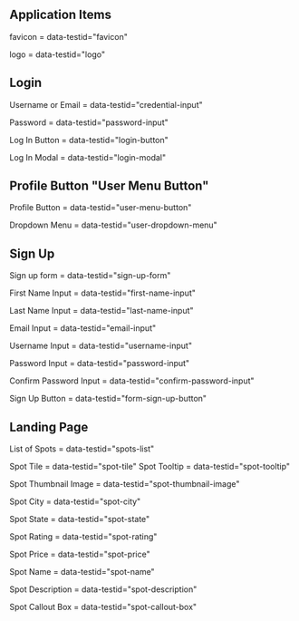 ## Application Items
favicon = data-testid="favicon"


logo = data-testid="logo"


## Login

Username or Email = data-testid="credential-input"

Password = data-testid="password-input"

Log In Button = data-testid="login-button"

Log In Modal = data-testid="login-modal"


## Profile Button "User Menu Button"

Profile Button = data-testid="user-menu-button"

Dropdown Menu = data-testid="user-dropdown-menu"


## Sign Up

Sign up form = data-testid="sign-up-form"

First Name Input = data-testid="first-name-input"

Last Name Input = data-testid="last-name-input"

Email Input = data-testid="email-input"

Username Input = data-testid="username-input"

Password Input = data-testid="password-input"

Confirm Password Input = data-testid="confirm-password-input"

Sign Up Button = data-testid="form-sign-up-button"

## Landing Page


List of Spots = data-testid="spots-list"

Spot Tile = data-testid="spot-tile"
Spot Tooltip = data-testid="spot-tooltip"

Spot Thumbnail Image = data-testid="spot-thumbnail-image"

Spot City = data-testid="spot-city"

Spot State = data-testid="spot-state"

Spot Rating = data-testid="spot-rating"

Spot Price = data-testid="spot-price"

Spot Name = data-testid="spot-name"

Spot Description = data-testid="spot-description"

Spot Callout Box = data-testid="spot-callout-box"
